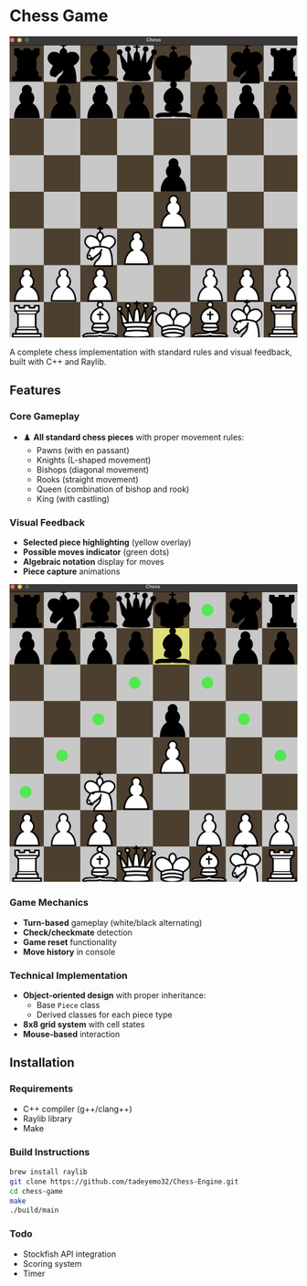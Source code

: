 # Chess Game

![Chess Game Screenshot](./assets/images/1.png)

A complete chess implementation with standard rules and visual feedback, built with C++ and Raylib.

## Features

### Core Gameplay
- ♟️ **All standard chess pieces** with proper movement rules:
  - Pawns (with en passant)
  - Knights (L-shaped movement)
  - Bishops (diagonal movement)
  - Rooks (straight movement)
  - Queen (combination of bishop and rook)
  - King (with castling)


### Visual Feedback
-  **Selected piece highlighting** (yellow overlay)
-  **Possible moves indicator** (green dots)
- **Algebraic notation** display for moves
-  **Piece capture** animations

![Selection Feedback](./assets/images/2.png)

### Game Mechanics
-  **Turn-based** gameplay (white/black alternating)
-  **Check/checkmate** detection
-  **Game reset** functionality
-  **Move history** in console

### Technical Implementation
- **Object-oriented design** with proper inheritance:
  - Base `Piece` class
  - Derived classes for each piece type
-  **8x8 grid system** with cell states
-  **Mouse-based** interaction


## Installation

### Requirements
- C++ compiler (g++/clang++)
- Raylib library
- Make

### Build Instructions
```bash
brew install raylib
git clone https://github.com/tadeyemo32/Chess-Engine.git
cd chess-game
make
./build/main
```

### Todo 
- Stockfish API integration 
- Scoring system 
- Timer 
